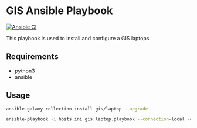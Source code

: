 # GIS Ansible Playbook

[![Ansible CI](https://github.com/ADORSYS-GIS/ansible-laptop-playbook/actions/workflows/ansible-ci.yml/badge.svg)](https://github.com/ADORSYS-GIS/ansible-laptop-playbook/actions/workflows/ansible-ci.yml)

This playbook is used to install and configure a GIS laptops.

## Requirements
- python3
- ansible

## Usage
```bash
ansible-galaxy collection install gis/laptop --upgrade
```

```bash
ansible-playbook -i hosts.ini gis.laptop.playbook --connection=local -e "nvm=true" -e "sdkman=true" --flush-cache
```